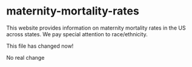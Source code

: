 # maternity-mortality-rates
This website provides information on maternity mortality rates in the US across states. We pay special attention to race/ethnicity.



This file has changed now!

No real change